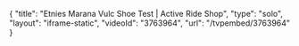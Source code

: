 {
    "title": "Etnies Marana Vulc Shoe Test | Active Ride Shop",
    "type": "solo",
    "layout": "iframe-static",
    "videoId": "3763964",
    "url": "\/tvpembed\/3763964"
}